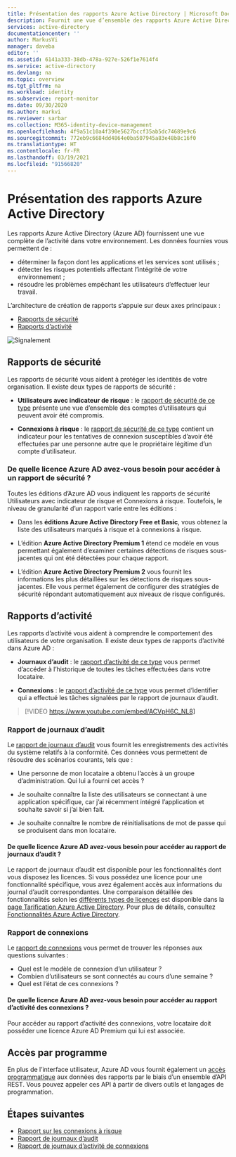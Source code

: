 ```yaml
---
title: Présentation des rapports Azure Active Directory | Microsoft Docs
description: Fournit une vue d’ensemble des rapports Azure Active Directory.
services: active-directory
documentationcenter: ''
author: MarkusVi
manager: daveba
editor: ''
ms.assetid: 6141a333-38db-478a-927e-526f1e7614f4
ms.service: active-directory
ms.devlang: na
ms.topic: overview
ms.tgt_pltfrm: na
ms.workload: identity
ms.subservice: report-monitor
ms.date: 09/30/2020
ms.author: markvi
ms.reviewer: sarbar
ms.collection: M365-identity-device-management
ms.openlocfilehash: 4f9a51c10a4f390e5627bccf35ab5dc74689e9c6
ms.sourcegitcommit: 772eb9c6684dd4864e0ba507945a83e48b8c16f0
ms.translationtype: HT
ms.contentlocale: fr-FR
ms.lasthandoff: 03/19/2021
ms.locfileid: "91566820"
---
```

# <a name="what-are-azure-active-directory-reports"></a>Présentation des rapports Azure Active Directory

Les rapports Azure Active Directory (Azure AD) fournissent une vue complète de l’activité dans votre environnement. Les données fournies vous permettent de :

- déterminer la façon dont les applications et les services sont utilisés ;
- détecter les risques potentiels affectant l’intégrité de votre environnement ;
- résoudre les problèmes empêchant les utilisateurs d’effectuer leur travail.  

L’architecture de création de rapports s’appuie sur deux axes principaux :

- [Rapports de sécurité](#security-reports)
- [Rapports d’activité](#activity-reports)

![Signalement](./media/overview-reports/01.png)


## <a name="security-reports"></a>Rapports de sécurité

Les rapports de sécurité vous aident à protéger les identités de votre organisation. Il existe deux types de rapports de sécurité :

- **Utilisateurs avec indicateur de risque** : le [rapport de sécurité de ce type](../identity-protection/overview-identity-protection.md) présente une vue d’ensemble des comptes d’utilisateurs qui peuvent avoir été compromis.

- **Connexions à risque** : le [rapport de sécurité de ce type](../identity-protection/overview-identity-protection.md) contient un indicateur pour les tentatives de connexion susceptibles d’avoir été effectuées par une personne autre que le propriétaire légitime d’un compte d’utilisateur. 

### <a name="what-azure-ad-license-do-you-need-to-access-a-security-report"></a>De quelle licence Azure AD avez-vous besoin pour accéder à un rapport de sécurité ?  

Toutes les éditions d’Azure AD vous indiquent les rapports de sécurité Utilisateurs avec indicateur de risque et Connexions à risque. Toutefois, le niveau de granularité d’un rapport varie entre les éditions : 

- Dans les **éditions Azure Active Directory Free et Basic**, vous obtenez la liste des utilisateurs marqués à risque et à connexions à risque. 

- L’édition **Azure Active Directory Premium 1** étend ce modèle en vous permettant également d’examiner certaines détections de risques sous-jacentes qui ont été détectées pour chaque rapport. 

- L’édition **Azure Active Directory Premium 2** vous fournit les informations les plus détaillées sur les détections de risques sous-jacentes. Elle vous permet également de configurer des stratégies de sécurité répondant automatiquement aux niveaux de risque configurés.


## <a name="activity-reports"></a>Rapports d’activité

Les rapports d’activité vous aident à comprendre le comportement des utilisateurs de votre organisation. Il existe deux types de rapports d’activité dans Azure AD :

- **Journaux d’audit** : le [rapport d’activité de ce type](concept-audit-logs.md) vous permet d’accéder à l’historique de toutes les tâches effectuées dans votre locataire.

- **Connexions** : le [rapport d’activité de ce type](concept-sign-ins.md) vous permet d’identifier qui a effectué les tâches signalées par le rapport de journaux d’audit.



> [!VIDEO https://www.youtube.com/embed/ACVpH6C_NL8]




### <a name="audit-logs-report"></a>Rapport de journaux d’audit 

Le [rapport de journaux d’audit](concept-audit-logs.md) vous fournit les enregistrements des activités du système relatifs à la conformité. Ces données vous permettent de résoudre des scénarios courants, tels que :

- Une personne de mon locataire a obtenu l’accès à un groupe d’administration. Qui lui a fourni cet accès ? 

- Je souhaite connaître la liste des utilisateurs se connectant à une application spécifique, car j’ai récemment intégré l’application et souhaite savoir si j’ai bien fait.

- Je souhaite connaître le nombre de réinitialisations de mot de passe qui se produisent dans mon locataire.


#### <a name="what-azure-ad-license-do-you-need-to-access-the-audit-logs-report"></a>De quelle licence Azure AD avez-vous besoin pour accéder au rapport de journaux d’audit ?  

Le rapport de journaux d’audit est disponible pour les fonctionnalités dont vous disposez les licences. Si vous possédez une licence pour une fonctionnalité spécifique, vous avez également accès aux informations du journal d’audit correspondantes. Une comparaison détaillée des fonctionnalités selon les [différents types de licences](../fundamentals/active-directory-whatis.md#what-are-the-azure-ad-licenses) est disponible dans la [page Tarification Azure Active Directory](https://azure.microsoft.com/pricing/details/active-directory/). Pour plus de détails, consultez [Fonctionnalités Azure Active Directory](../fundamentals/active-directory-whatis.md#which-features-work-in-azure-ad).

### <a name="sign-ins-report"></a>Rapport de connexions

Le [rapport de connexions](concept-sign-ins.md) vous permet de trouver les réponses aux questions suivantes :

- Quel est le modèle de connexion d’un utilisateur ?
- Combien d’utilisateurs se sont connectés au cours d’une semaine ?
- Quel est l’état de ces connexions ?

#### <a name="what-azure-ad-license-do-you-need-to-access-the-sign-ins-activity-report"></a>De quelle licence Azure AD avez-vous besoin pour accéder au rapport d’activité des connexions ?  

Pour accéder au rapport d’activité des connexions, votre locataire doit posséder une licence Azure AD Premium qui lui est associée.

## <a name="programmatic-access"></a>Accès par programme

En plus de l’interface utilisateur, Azure AD vous fournit également un [accès programmatique](concept-reporting-api.md) aux données des rapports par le biais d’un ensemble d’API REST. Vous pouvez appeler ces API à partir de divers outils et langages de programmation. 

## <a name="next-steps"></a>Étapes suivantes

- [Rapport sur les connexions à risque](../identity-protection/overview-identity-protection.md)
- [Rapport de journaux d’audit](concept-audit-logs.md)
- [Rapport de journaux d’activité de connexions](concept-sign-ins.md)